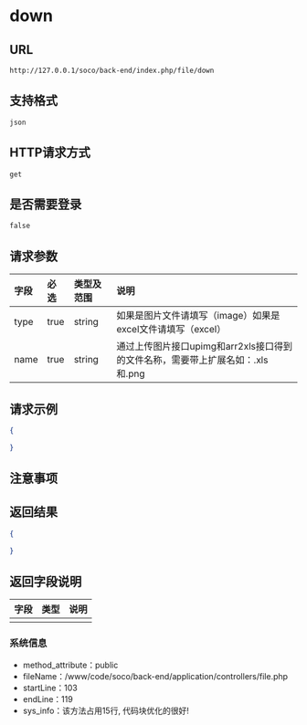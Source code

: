 # down

##  URL
    http://127.0.0.1/soco/back-end/index.php/file/down

##  支持格式
    json

##  HTTP请求方式
    get

##  是否需要登录
    false

##  请求参数
| 字段                     |   必选            |   类型及范围    | 说明                               |
|:-------------------------|:----------------- |:----------------|:-----------------------------------|
|type|true|string|如果是图片文件请填写（image）如果是excel文件请填写（excel）|
|name|true|string|通过上传图片接口upimg和arr2xls接口得到的文件名称，需要带上扩展名如：.xls和.png|


##  请求示例
```json
{
    
}
```

##  注意事项
    

##  返回结果
```json
{
    
}
```

##  返回字段说明
| 字段                     |   类型           | 说明                               |
|:-------------------------|:-----------------|:-----------------------------------|
||||


### 系统信息
- method_attribute：public
- fileName：/www/code/soco/back-end/application/controllers/file.php
- startLine：103
- endLine：119
- sys_info：该方法占用15行, 代码块优化的很好!
